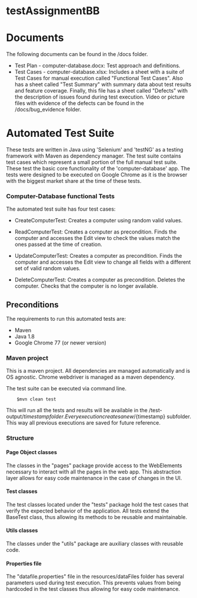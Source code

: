 # testAssignmentBB

# Documents

The following documents can be found in the /docs folder.
* Test Plan - computer-database.docx: Test approach and definitions.
* Test Cases - computer-database.xlsx: Includes a sheet with a suite of Test Cases for manual execution called "Functional Test Cases". Also has a sheet called "Test Summary" with summary data about test results and feature coverage. Finally, this file has a sheet called "Defects" with the description of issues found during test execution. Video or picture files with evidence of the defects can be found in the /docs/bug_evidence folder.


# Automated Test Suite

These tests are written in Java using 'Selenium' and 'testNG' as a testing framework with Maven as dependency manager. 
The test suite contains test cases which represent a small portion of the full manual test suite. These test the basic core functionality of the 'computer-database' app.
The tests were designed to be executed on Google Chrome as it is the browser with the biggest market share at the time of these tests.


### Computer-Database functional Tests

The automated test suite has four test cases:

- CreateComputerTest: Creates a computer using random valid values.

- ReadComputerTest: Creates a computer as precondition. Finds the computer and accesses the Edit view to check the values match the ones passed at the time of creation.

- UpdateComputerTest: Creates a computer as precondition. Finds the computer and accesses the Edit view to change all fields with a different set of valid random values.

- DeleteComputerTest: Creates a computer as precondition. Deletes the computer. Checks that the computer is no longer available. 



## Preconditions

The requirements to run this automated tests are:
- Maven
- Java 1.8
- Google Chrome 77 (or newer version)

### Maven project

This is a maven project. All dependencies are managed automatically and is OS agnostic. Chrome webdriver is managed as a maven dependency.

The test suite can be executed via command line. 
```
    $mvn clean test
```
This will run all the tests and results will be available in the /test-output/${timestamp} folder. Every execution creates a new /${timestamp} subfolder. This way all previous executions are saved for future reference.



### Structure
#### Page Object classes
The classes in the "pages" package provide access to the WebElements necessary to interact with all the pages in the web app. This abstraction layer allows for easy code maintenance in the case of changes in the UI. 
#### Test classes
The test classes located under the "tests" package hold the test cases that verify the expected behavior of the application. All tests extend the BaseTest class, thus allowing its methods to be reusable and maintainable.
#### Utils classes
The classes under the "utils" package are auxiliary classes with reusable code.
#### Properties file
The "datafile.properties" file in the resources/dataFiles folder has several parameters used during test execution. This prevents values from being hardcoded in the test classes thus allowing for easy code maintenance.



